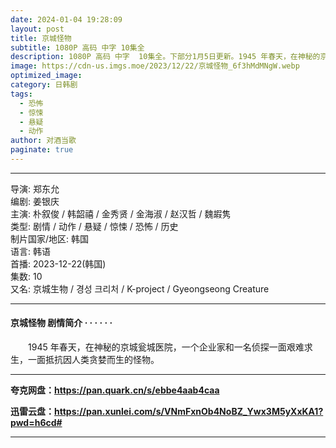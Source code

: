 ```yaml
---
date: 2024-01-04 19:28:09
layout: post
title: 京城怪物
subtitle: 1080P 高码 中字 10集全
description: 1080P 高码 中字  10集全。下部分1月5日更新。1945 年春天，在神秘的京城瓮城医院，一个企业家和一名侦探一面艰难求生，一面抵抗因人类贪婪而生的怪物。...
image: https://cdn-us.imgs.moe/2023/12/22/京城怪物_6f3hMdMNgW.webp
optimized_image: 
category: 日韩剧
tags:
  - 恐怖
  - 惊悚
  - 悬疑
  - 动作
author: 对酒当歌
paginate: true
---
```

---

导演: 郑东允  
编剧: 姜银庆  
主演: 朴叙俊 / 韩韶禧 / 金秀贤 / 金海淑 / 赵汉哲 / 魏嘏隽  
类型: 剧情 / 动作 / 悬疑 / 惊悚 / 恐怖 / 历史  
制片国家/地区: 韩国  
语言: 韩语  
首播: 2023-12-22(韩国)  
集数: 10  
又名: 京城生物 / 경성 크리처 / K-project / Gyeongseong Creature  

---

#### 京城怪物 剧情简介 · · · · · ·

　　1945 年春天，在神秘的京城瓮城医院，一个企业家和一名侦探一面艰难求生，一面抵抗因人类贪婪而生的怪物。

---

**夸克网盘：<https://pan.quark.cn/s/ebbe4aab4caa>**

**迅雷云盘：<https://pan.xunlei.com/s/VNmFxnOb4NoBZ_Ywx3M5yXxKA1?pwd=h6cd#>**

---
